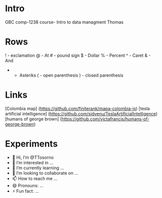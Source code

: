 # Intro
GBC comp-1238 course- Intro to data managment
Thomas
# Rows
! - exclamation
@ - At
\# - pound sign
$ - Dollar
% - Percent
^ - Caret
& - And
* - Asteriks
( - open parenthesis
) - closed parenthesis

# Links
[Colombia map] (https://github.com/finiterank/mapa-colombia-js)
[tesla artificial intelligence] (https://github.com/sidvenu/TeslaArtificialIntelligence)
[humans of george brown] (https://github.com/victafrancis/humans-of-george-brown)

# Experiments

- 👋 Hi, I’m @TTosorno
- 👀 I’m interested in ...
- 🌱 I’m currently learning ...
- 💞️ I’m looking to collaborate on ...
- 📫 How to reach me ...
- 😄 Pronouns: ...
- ⚡ Fun fact: ...

<!---
TTosorno/TTosorno is a ✨ special ✨ repository because its `README.md` (this file) appears on your GitHub profile.
You can click the Preview link to take a look at your changes.
--->
